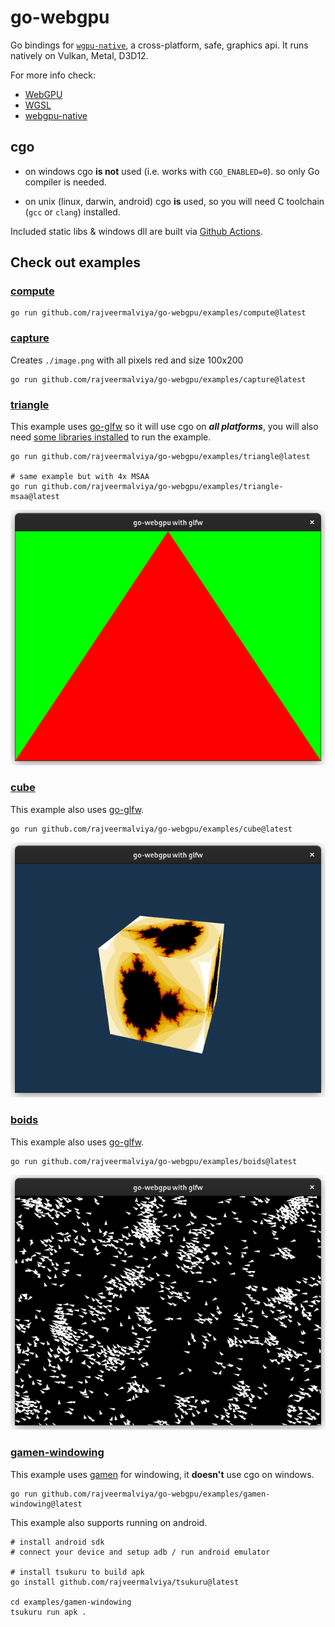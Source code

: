 # go-webgpu

Go bindings for [`wgpu-native`](https://github.com/gfx-rs/wgpu-native), a cross-platform, safe, graphics api. It runs natively on Vulkan, Metal, D3D12.

For more info check:
- [WebGPU](https://gpuweb.github.io/gpuweb/)
- [WGSL](https://gpuweb.github.io/gpuweb/wgsl/)
- [webgpu-native](https://github.com/webgpu-native/webgpu-headers)

## cgo

- on windows cgo **is not** used (i.e. works with `CGO_ENABLED=0`). so only Go compiler is needed.

- on unix (linux, darwin, android) cgo **is** used, so you will need C toolchain (`gcc` or `clang`) installed.

Included static libs & windows dll are built via [Github Actions](./.github/workflows/build-wgpu.yml).

## Check out examples

### [compute](./examples/compute/main.go)

```shell
go run github.com/rajveermalviya/go-webgpu/examples/compute@latest
```

### [capture](./examples/capture/main.go)

Creates `./image.png` with all pixels red and size 100x200

```shell
go run github.com/rajveermalviya/go-webgpu/examples/capture@latest
```

### [triangle](./examples/triangle/main.go)

This example uses [go-glfw](https://github.com/go-gl/glfw) so it will use cgo on **_all platforms_**, you will also need
[some libraries installed](https://github.com/go-gl/glfw#installation) to run the example.

```shell
go run github.com/rajveermalviya/go-webgpu/examples/triangle@latest

# same example but with 4x MSAA
go run github.com/rajveermalviya/go-webgpu/examples/triangle-msaa@latest
```

![](./examples/triangle/image-msaa.png)

### [cube](./examples/cube/main.go)

This example also uses [go-glfw](https://github.com/go-gl/glfw).

```shell
go run github.com/rajveermalviya/go-webgpu/examples/cube@latest
```

![](./examples/cube/image-msaa.png)

### [boids](./examples/boids/main.go)

This example also uses [go-glfw](https://github.com/go-gl/glfw).

```shell
go run github.com/rajveermalviya/go-webgpu/examples/boids@latest
```

![](./examples/boids/image-msaa.png)

### [gamen-windowing](./examples/gamen-windowing/main.go)

This example uses [gamen](https://github.com/rajveermalviya/gamen) for windowing, it **doesn't** use cgo on windows.

```shell
go run github.com/rajveermalviya/go-webgpu/examples/gamen-windowing@latest
```

This example also supports running on android.

```shell
# install android sdk
# connect your device and setup adb / run android emulator

# install tsukuru to build apk
go install github.com/rajveermalviya/tsukuru@latest

cd examples/gamen-windowing
tsukuru run apk .
```
